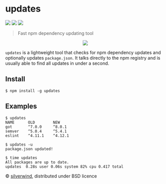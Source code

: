 # updates
[![](https://img.shields.io/npm/v/updates.svg?style=flat)](https://www.npmjs.org/package/updates) [![](https://img.shields.io/npm/dm/updates.svg)](https://www.npmjs.org/package/updates) [![](https://api.travis-ci.org/silverwind/updates.svg?style=flat)](https://travis-ci.org/silverwind/updates)
> Fast npm dependency updating tool

<p align="center">
  <img src="https://i.imgur.com/jBjNoKO.png"/>
</p>

`updates` is a lightweight tool that checks for npm dependency updates and optionally updates `package.json`. It talks directly to the npm registry and is usually able to find all updates in under a second.

## Install

```console
$ npm install -g updates
```

## Examples
```console
$ updates
NAME      OLD        NEW
got       ^7.0.0     ^8.0.1
semver    ^5.0.4     ^5.4.1
eslint    ^4.11.1    ^4.12.1
```
```console
$ updates -u
package.json updated!
```
```console
$ time updates
All packages are up to date.
updates  0.28s user 0.06s system 82% cpu 0.417 total
```

© [silverwind](https://github.com/silverwind), distributed under BSD licence
